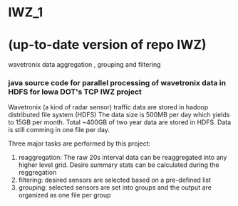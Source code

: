 # IWZ_1
# (up-to-date version of repo IWZ)

wavetronix data aggregation , grouping and filtering

### java source code for parallel processing of wavetronix data in HDFS for Iowa DOT's TCP IWZ project

Wavetronix (a kind of radar sensor) traffic data are stored in hadoop distributed file system (HDFS)
The data size is 500MB per day which yields to 15GB per month. Total ~400GB of two year data are stored in HDFS. Data is still comming in one file per day.

Three major tasks are performed by this project:

1. reaggregation: The raw 20s interval data can be reaggregated into any higher level grid. Desire summary stats can be calculated during the reggregation
2. filtering: desired sensors are selected based on a pre-defined list
3. grouping: selected sensors are set into groups and the output are organized as one file per group
